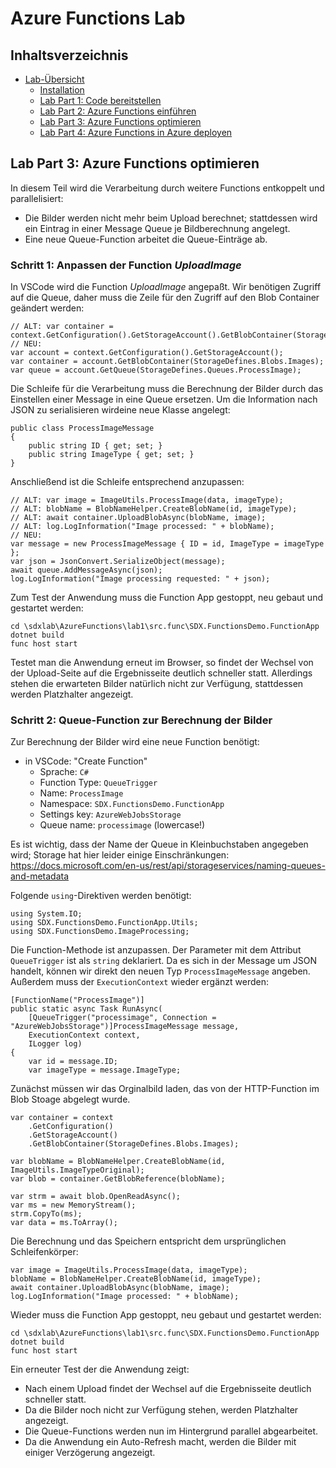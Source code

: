 # Azure Functions Lab 

## Inhaltsverzeichnis
* [Lab-Übersicht](lab1.md)
	* [Installation](lab1-installation.md)
	* [Lab Part 1: Code bereitstellen](lab1-part1.md)
	* [Lab Part 2: Azure Functions einführen](lab1-part2.md)
	* [Lab Part 3: Azure Functions optimieren](lab1-part3.md)
	* [Lab Part 4: Azure Functions in Azure deployen](lab1-part4.md)



## Lab Part 3: Azure Functions optimieren

In diesem Teil wird die Verarbeitung durch weitere Functions entkoppelt und parallelisiert:
* Die Bilder werden nicht mehr beim Upload berechnet; stattdessen wird ein Eintrag in einer Message Queue je Bildberechnung angelegt.
* Eine neue Queue-Function arbeitet die Queue-Einträge ab.



### Schritt 1: Anpassen der Function *UploadImage*

In VSCode wird die Function *UploadImage* angepaßt.
Wir benötigen Zugriff auf die Queue, daher muss die Zeile für den Zugriff auf den Blob Container geändert werden:

```CSharp
// ALT: var container = context.GetConfiguration().GetStorageAccount().GetBlobContainer(StorageDefines.Blobs.Images);
// NEU:
var account = context.GetConfiguration().GetStorageAccount();
var container = account.GetBlobContainer(StorageDefines.Blobs.Images);
var queue = account.GetQueue(StorageDefines.Queues.ProcessImage);
```

Die Schleife für die Verarbeitung muss die Berechnung der Bilder durch das Einstellen einer Message in eine Queue ersetzen. Um die Information nach JSON zu serialisieren wirdeine neue Klasse angelegt:

```CSharp
public class ProcessImageMessage
{
    public string ID { get; set; }
    public string ImageType { get; set; }
}
```

Anschließend ist die Schleife entsprechend anzupassen:

```CSharp
// ALT: var image = ImageUtils.ProcessImage(data, imageType);
// ALT: blobName = BlobNameHelper.CreateBlobName(id, imageType);
// ALT: await container.UploadBlobAsync(blobName, image);
// ALT: log.LogInformation("Image processed: " + blobName);
// NEU:
var message = new ProcessImageMessage { ID = id, ImageType = imageType };
var json = JsonConvert.SerializeObject(message);
await queue.AddMessageAsync(json);
log.LogInformation("Image processing requested: " + json);
```


Zum Test der Anwendung muss die Function App gestoppt, neu gebaut und gestartet werden:

	cd \sdxlab\AzureFunctions\lab1\src.func\SDX.FunctionsDemo.FunctionApp
	dotnet build
	func host start

Testet man die Anwendung erneut im Browser, so findet der Wechsel von der Upload-Seite auf die Ergebnisseite deutlich schneller statt. Allerdings stehen die erwarteten Bilder natürlich nicht zur Verfügung, stattdessen werden Platzhalter angezeigt.  



### Schritt 2: Queue-Function zur Berechnung der Bilder

Zur Berechnung der Bilder wird eine neue Function benötigt:

* in VSCode: "Create Function"
	* Sprache: 			`C#`
	* Function Type: 	`QueueTrigger`
	* Name: 			`ProcessImage`
	* Namespace:		`SDX.FunctionsDemo.FunctionApp`
	* Settings key:		`AzureWebJobsStorage`
	* Queue	name:  		`processimage` (lowercase!)
	
Es ist wichtig, dass der Name der Queue in Kleinbuchstaben angegeben wird; Storage hat hier leider einige Einschränkungen: https://docs.microsoft.com/en-us/rest/api/storageservices/naming-queues-and-metadata

Folgende `using`-Direktiven werden benötigt:

```CSharp
using System.IO;
using SDX.FunctionsDemo.FunctionApp.Utils;
using SDX.FunctionsDemo.ImageProcessing;
```


Die Function-Methode ist anzupassen. Der Parameter mit dem Attribut `QueueTrigger` ist als `string` deklariert. Da es sich in der Message um JSON handelt, können wir direkt den neuen Typ `ProcessImageMessage` angeben. Außerdem muss der `ExecutionContext` wieder ergänzt werden:

```CSharp
[FunctionName("ProcessImage")]
public static async Task RunAsync(
    [QueueTrigger("processimage", Connection = "AzureWebJobsStorage")]ProcessImageMessage message,
    ExecutionContext context,
    ILogger log)
{
    var id = message.ID;
    var imageType = message.ImageType;
```

Zunächst müssen wir das Orginalbild laden, das von der HTTP-Function im Blob Stoage abgelegt wurde.  

```CSharp
var container = context
    .GetConfiguration()
    .GetStorageAccount()
    .GetBlobContainer(StorageDefines.Blobs.Images);

var blobName = BlobNameHelper.CreateBlobName(id, ImageUtils.ImageTypeOriginal);
var blob = container.GetBlobReference(blobName);

var strm = await blob.OpenReadAsync();
var ms = new MemoryStream();
strm.CopyTo(ms);
var data = ms.ToArray();
```

Die Berechnung und das Speichern entspricht dem ursprünglichen Schleifenkörper: 

```CSharp
var image = ImageUtils.ProcessImage(data, imageType);
blobName = BlobNameHelper.CreateBlobName(id, imageType);
await container.UploadBlobAsync(blobName, image);
log.LogInformation("Image processed: " + blobName);
```


Wieder muss die Function App gestoppt, neu gebaut und gestartet werden:

	cd \sdxlab\AzureFunctions\lab1\src.func\SDX.FunctionsDemo.FunctionApp
	dotnet build
	func host start

Ein erneuter Test der die Anwendung zeigt:

* Nach einem Upload findet der Wechsel auf die Ergebnisseite deutlich schneller statt. 
* Da die Bilder noch nicht zur Verfügung stehen, werden Platzhalter angezeigt.
* Die Queue-Functions werden nun im Hintergrund parallel abgearbeitet.
* Da die Anwendung ein Auto-Refresh macht, werden die Bilder mit einiger Verzögerung angezeigt.

